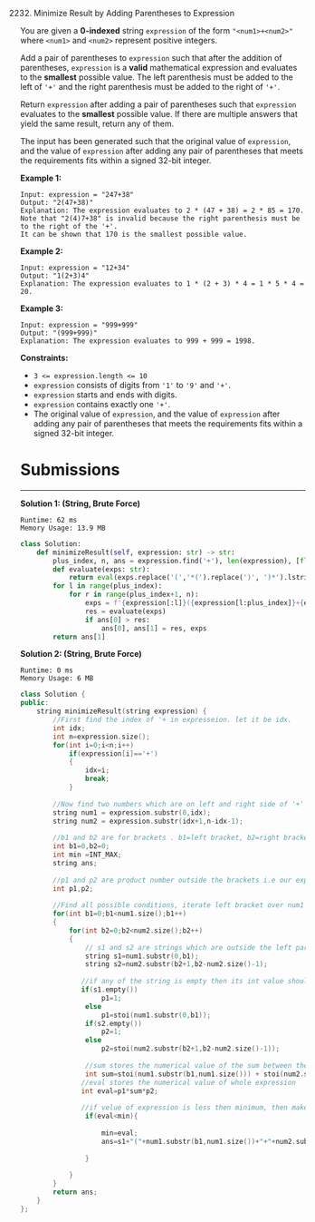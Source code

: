 2232. Minimize Result by Adding Parentheses to Expression

You are given a **0-indexed** string `expression` of the form `"<num1>+<num2>"` where `<num1>` and `<num2>` represent positive integers.

Add a pair of parentheses to `expression` such that after the addition of parentheses, `expression` is a **valid** mathematical expression and evaluates to the **smallest** possible value. The left parenthesis must be added to the left of `'+'` and the right parenthesis must be added to the right of `'+'`.

Return `expression` after adding a pair of parentheses such that `expression` evaluates to the **smallest** possible value. If there are multiple answers that yield the same result, return any of them.

The input has been generated such that the original value of `expression`, and the value of `expression` after adding any pair of parentheses that meets the requirements fits within a signed 32-bit integer.

 

**Example 1:**
```
Input: expression = "247+38"
Output: "2(47+38)"
Explanation: The expression evaluates to 2 * (47 + 38) = 2 * 85 = 170.
Note that "2(4)7+38" is invalid because the right parenthesis must be to the right of the '+'.
It can be shown that 170 is the smallest possible value.
```

**Example 2:**
```
Input: expression = "12+34"
Output: "1(2+3)4"
Explanation: The expression evaluates to 1 * (2 + 3) * 4 = 1 * 5 * 4 = 20.
```

**Example 3:**
```
Input: expression = "999+999"
Output: "(999+999)"
Explanation: The expression evaluates to 999 + 999 = 1998.
```

**Constraints:**

* `3 <= expression.length <= 10`
* `expression` consists of digits from `'1'` to `'9'` and `'+'`.
* `expression` starts and ends with digits.
* `expression` contains exactly one `'+'`.
* The original value of `expression`, and the value of `expression` after adding any pair of parentheses that meets the requirements fits within a signed 32-bit integer.

# Submissions
---
**Solution 1: (String, Brute Force)**
```
Runtime: 62 ms
Memory Usage: 13.9 MB
```
```python
class Solution:
    def minimizeResult(self, expression: str) -> str:
        plus_index, n, ans = expression.find('+'), len(expression), [float(inf),expression] 
        def evaluate(exps: str):
            return eval(exps.replace('(','*(').replace(')', ')*').lstrip('*').rstrip('*'))
        for l in range(plus_index):
            for r in range(plus_index+1, n):
                exps = f'{expression[:l]}({expression[l:plus_index]}+{expression[plus_index+1:r+1]}){expression[r+1:n]}'
                res = evaluate(exps)
                if ans[0] > res:
                    ans[0], ans[1] = res, exps
        return ans[1]
```

**Solution 2: (String, Brute Force)**
```
Runtime: 0 ms
Memory Usage: 6 MB
```
```c++
class Solution {
public:
    string minimizeResult(string expression) {
        //First find the index of '+ in expresseion. let it be idx.
		int idx;
        int n=expression.size();
        for(int i=0;i<n;i++)
            if(expression[i]=='+')
            {
                idx=i;
                break;
            }
			
		//Now find two numbers which are on left and right side of '+' sign in expression	
        string num1 = expression.substr(0,idx);
        string num2 = expression.substr(idx+1,n-idx-1);
		
		//b1 and b2 are for brackets . b1=left bracket, b2=right bracket
        int b1=0,b2=0;
        int min =INT_MAX;
        string ans;
		
		//p1 and p2 are product number outside the brackets i.e our expresion is p1(sum)p2
        int p1,p2;
		
		//Find all possible conditions, iterate left bracket over num1 and right bracket over num2
        for(int b1=0;b1<num1.size();b1++)
        {
            for(int b2=0;b2<num2.size();b2++)
            {
                // s1 and s2 are strings which are outside the left parenthesis and right parenthesis respectively 
                string s1=num1.substr(0,b1);
                string s2=num2.substr(b2+1,b2-num2.size()-1);
               
               //if any of the string is empty then its int value should be 1 else its same as string.
			   if(s1.empty())
                    p1=1;
                else
                    p1=stoi(num1.substr(0,b1));
                if(s2.empty())
                    p2=1;
                else
                    p2=stoi(num2.substr(b2+1,b2-num2.size()-1));
					
				//sum stores the numerical value of the sum between the parenthesis	
                int sum=stoi(num1.substr(b1,num1.size())) + stoi(num2.substr(0,b2+1));
               //eval stores the numerical value of whole expression
			   int eval=p1*sum*p2;
			   
			   //if velue of expression is less then minimum, then make ans string = s1(sum) s1
                if(eval<min){
                    
                    min=eval;
                    ans=s1+"("+num1.substr(b1,num1.size())+"+"+num2.substr(0,b2+1)+")"+s2;
                
                }
                
            }
        }
        return ans;
    }
};
```
